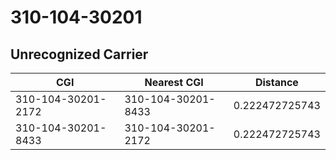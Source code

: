# 310-104-30201
## Unrecognized Carrier


| CGI | Nearest CGI | Distance |
|-----|-------------|----------|
| 310-104-30201-2172 | 310-104-30201-8433 | 0.222472725743 |
| 310-104-30201-8433 | 310-104-30201-2172 | 0.222472725743 |
